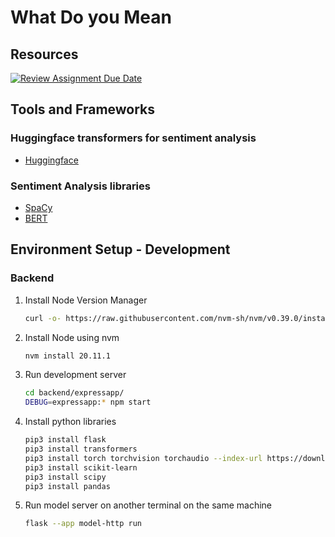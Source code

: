 # What Do you Mean

## Resources

[![Review Assignment Due Date](https://classroom.github.com/assets/deadline-readme-button-24ddc0f5d75046c5622901739e7c5dd533143b0c8e959d652212380cedb1ea36.svg)](https://classroom.github.com/a/3e23_jye)

## Tools and Frameworks

### Huggingface transformers for sentiment analysis

* [Huggingface](https://huggingface.co/blog/sentiment-analysis-python)

### Sentiment Analysis libraries

* [SpaCy](https://spacy.io/universe/project/spacy-textblob)
* [BERT](https://huggingface.co/docs/transformers/model_doc/bert)

## Environment Setup - Development

### Backend

1. Install Node Version Manager

    ```bash
    curl -o- https://raw.githubusercontent.com/nvm-sh/nvm/v0.39.0/install.sh | bash
    ```

2. Install Node using nvm

    ```bash
    nvm install 20.11.1
    ```

3. Run development server

    ```bash
    cd backend/expressapp/
    DEBUG=expressapp:* npm start
    ```

4. Install python libraries

    ```bash
    pip3 install flask
    pip3 install transformers
    pip3 install torch torchvision torchaudio --index-url https://download.pytorch.org/whl/cpu
    pip3 install scikit-learn
    pip3 install scipy
    pip3 install pandas
    ```

6. Run model server on another terminal on the same machine

    ```bash
    flask --app model-http run
    ```
